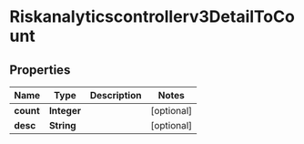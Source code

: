

# Riskanalyticscontrollerv3DetailToCount


## Properties

| Name | Type | Description | Notes |
|------------ | ------------- | ------------- | -------------|
|**count** | **Integer** |  |  [optional] |
|**desc** | **String** |  |  [optional] |



